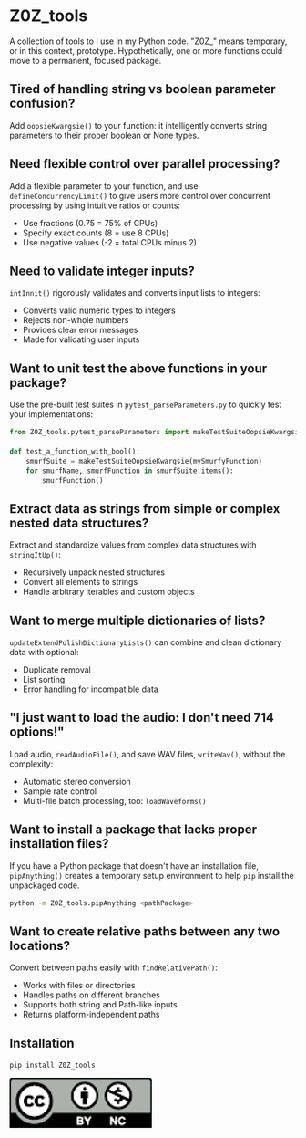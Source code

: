 # Z0Z_tools

A collection of tools to I use in my Python code. "Z0Z_" means temporary, or in this context, prototype. Hypothetically, one or more functions could move to a permanent, focused package.

## Tired of handling string vs boolean parameter confusion?

Add `oopsieKwargsie()` to your function: it intelligently converts string parameters to their proper boolean or None types.

## Need flexible control over parallel processing?

Add a flexible parameter to your function, and use `defineConcurrencyLimit()` to give users more control over concurrent processing by using intuitive ratios or counts:

- Use fractions (0.75 = 75% of CPUs)
- Specify exact counts (8 = use 8 CPUs)
- Use negative values (-2 = total CPUs minus 2)

## Need to validate integer inputs?

`intInnit()` rigorously validates and converts input lists to integers:

- Converts valid numeric types to integers
- Rejects non-whole numbers
- Provides clear error messages
- Made for validating user inputs

## Want to unit test the above functions in your package?

Use the pre-built test suites in `pytest_parseParameters.py` to quickly test your implementations:

```python
from Z0Z_tools.pytest_parseParameters import makeTestSuiteOopsieKwargsie

def test_a_function_with_bool():
    smurfSuite = makeTestSuiteOopsieKwargsie(mySmurfyFunction)
    for smurfName, smurfFunction in smurfSuite.items():
        smurfFunction()
```

## Extract data as strings from simple or complex nested data structures?

Extract and standardize values from complex data structures with `stringItUp()`:

- Recursively unpack nested structures
- Convert all elements to strings
- Handle arbitrary iterables and custom objects

## Want to merge multiple dictionaries of lists?

`updateExtendPolishDictionaryLists()` can combine and clean dictionary data with optional:

- Duplicate removal
- List sorting
- Error handling for incompatible data

## "I just want to load the audio: I don't need 714 options!"

Load audio, `readAudioFile()`, and save WAV files, `writeWav()`, without the complexity:

- Automatic stereo conversion
- Sample rate control
- Multi-file batch processing, too: `loadWaveforms()`

## Want to install a package that lacks proper installation files?

If you have a Python package that doesn't have an installation file, `pipAnything()` creates a temporary setup environment to help `pip` install the unpackaged code.

```sh
python -m Z0Z_tools.pipAnything <pathPackage>
```

## Want to create relative paths between any two locations?

Convert between paths easily with `findRelativePath()`:

- Works with files or directories
- Handles paths on different branches
- Supports both string and Path-like inputs
- Returns platform-independent paths

## Installation

```sh
pip install Z0Z_tools
```

[![CC-BY-NC-4.0](https://github.com/hunterhogan/Z0Z_tools/blob/main/CC-BY-NC-4.0.png)](https://creativecommons.org/licenses/by-nc/4.0/)
